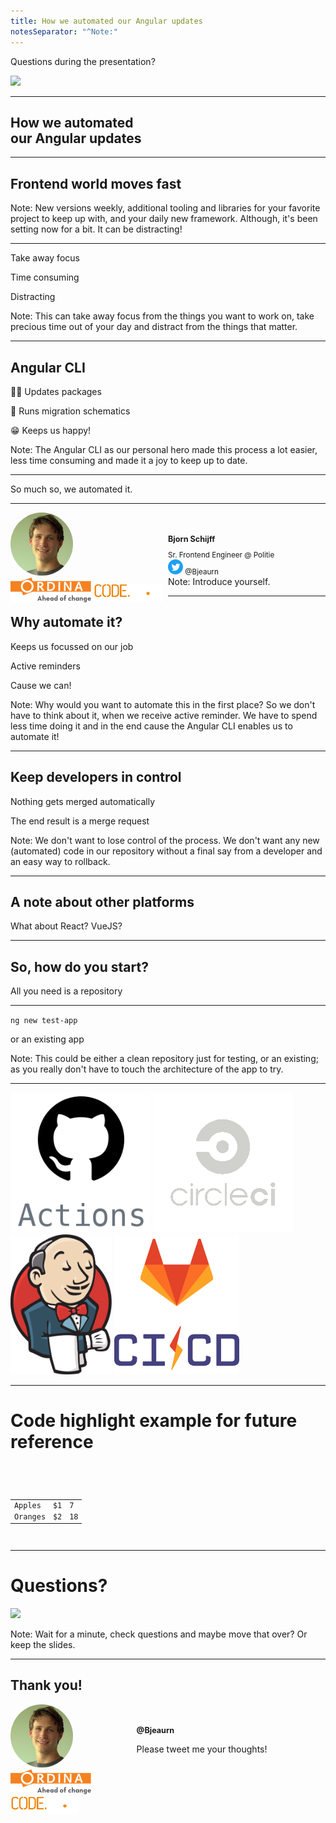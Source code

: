 ```yaml
---
title: How we automated our Angular updates
notesSeparator: "^Note:"
---
```


Questions during the presentation?

<img src="assets/slido-qr.png" style="height: 500px; border: none;" />

---

## How we automated<br /> our Angular updates

----

## Frontend world moves fast

Note: New versions weekly, additional tooling and libraries for your favorite project to keep up with, and your daily new framework. Although, it's been setting now for a bit. It can be distracting!

----

<p class="fragment fade-in-then-semi-out visible" data-fragment-index="0">Take away focus</p>
<p class="fragment fade-in-then-semi-out visible" data-fragment-index="1">Time consuming</p>
<p class="fragment fade-in-then-semi-out visible" data-fragment-index="2">Distracting</p>

Note: This can take away focus from the things you want to work on, take precious time out of your day and distract from the things that matter.

----

## Angular CLI <!-- .element: class="fragment" -->

🦸‍♀️ Updates packages<!-- .element: class="fragment" -->

🦸 Runs migration schematics<!-- .element: class="fragment" -->

😁 Keeps us happy!<!-- .element: class="fragment" -->

Note: The Angular CLI as our personal hero made this process a lot easier, less time consuming and made it a joy to keep up to date.

----

So much so, we automated it.

---

<div class="fragment fade-up">
<div style="float: left; width: 50%">
  <img src="assets/bjorn.jpg" width="100" style="border-radius:100%; display: inline-flex;"><br />
  <img src="assets/ordina-logo.svg" height="40" style="border: 0; background-color: transparent;"/>
  <img src="assets/codestar.svg" height="30" style="border: 0; background-color: transparent;">
</div>
<div style="float: left; width: 50%; text-align: left;">
<br />
  <h1 style="font-size: 0.9em;">Bjorn Schijff</h1>
  <small style="display: inline-flex;">Sr. Frontend Engineer @ Politie</small><br />
   <small><svg xmlns="http://www.w3.org/2000/svg" width="24" height="24" viewBox="0 0 24 24" style="fill: #1DA1F2"><path d="M12 0c-6.627 0-12 5.373-12 12s5.373 12 12 12 12-5.373 12-12-5.373-12-12-12zm6.066 9.645c.183 4.04-2.83 8.544-8.164 8.544-1.622 0-3.131-.476-4.402-1.291 1.524.18 3.045-.244 4.252-1.189-1.256-.023-2.317-.854-2.684-1.995.451.086.895.061 1.298-.049-1.381-.278-2.335-1.522-2.304-2.853.388.215.83.344 1.301.359-1.279-.855-1.641-2.544-.889-3.835 1.416 1.738 3.533 2.881 5.92 3.001-.419-1.796.944-3.527 2.799-3.527.825 0 1.572.349 2.096.907.654-.128 1.27-.368 1.824-.697-.215.671-.67 1.233-1.263 1.589.581-.07 1.135-.224 1.649-.453-.384.578-.87 1.084-1.433 1.489z"/></svg> @Bjeaurn</small>
</div>
</div>

Note: Introduce yourself.

---

## Why automate it?

Keeps us focussed on our job<!-- .element: class="fragment fade-in-then-semi-out" -->

Active reminders<!-- .element: class="fragment fade-in-then-semi-out" -->

Cause we can!<!-- .element: class="fragment" -->

Note: Why would you want to automate this in the first place? So we don't have to think about it, when we receive active reminder. We have to spend less time doing it and in the end cause the Angular CLI enables us to automate it!

----

## Keep developers in control

Nothing gets merged automatically<!-- .element: class="fragment fade-in-then-semi-out" -->

The end result is a merge request<!-- .element: class="fragment fade-in-then-semi-out" -->

Note: We don't want to lose control of the process. We don't want any new (automated) code in our repository without a final say from a developer and an easy way to rollback.

---

## A note about other platforms 

What about React? VueJS?

<!-- TODO Talk about React, VueJS etc. and how they're probably able to achieve similar things, even in a basic form like Githubs Dependabot. 
// Remind people this talk is about Angular cause of it's excellent CLI and how it fit into our process. But that doesn't mean it can't be done for other situations!
// `npm update` or whatever can also be a fine start to automate this process.
// The other platforms is also a nice segway into different CI solutions and the requirement we lean on. This is good part into the actual code/solutions.-->

---

## So, how do you start?<!-- .element: class="fragment fade-in-then-semi-out" -->

All you need is a repository<!-- .element: class="fragment fade-in-then-semi-out" -->

----

`ng new test-app`

or an existing app

Note: This could be either a clean repository just for testing, or an existing; as you really don't have to touch the architecture of the app to try.

---

<img src="assets/ci/github-actions.svg" style="border: none; background: transparent; height: 14rem; color: white;" />
<img src="assets/ci/Circle-CI-Logo.png" style="border: none; background: transparent; height: 14rem; filter: brightness(400%);" />
<img src="assets/ci/1200px-Jenkins_logo.svg.png" style="border: none; background: transparent; height: 14rem;" />
<img src="assets/ci/gitlab-ci-cd-logo_2x.png" style="border: none; background: transparent; height: 14rem;" />

---

# Code highlight example for future reference

<pre><code data-line-numbers="|3,8-10|9|10-12">
<table>
  <tr>
    <td>Apples</td>
    <td>$1</td>
    <td>7</td>
  </tr>
  <tr>
    <td>Oranges</td>
    <td>$2</td>
    <td>18</td>
  </tr>
</table>
</code></pre>

---

# Questions?<!-- .element: class="fragment" -->

<img src="assets/slido-qr.png" style="height: 300px; border: none;" /><!-- .element: class="fragment fade-up" -->

Note: Wait for a minute, check questions and maybe move that over? Or keep the slides.

---

## Thank you!<!-- .element: class="fragment fade-in"-->

<div style="float: left; width: 40%">
  <img src="assets/bjorn.jpg" width="100" style="border-radius:100%; display: inline-flex;"><br />
  <img src="assets/ordina-logo.svg" height="40" style="border: 0; background-color: transparent;"/>
  <img src="assets/codestar.svg" height="30" style="border: 0; background-color: transparent;">
</div>
<div style="float: left; width: 60%; text-align: left;">
<br />
  <h1 style="font-size: 0.9em;">@Bjeaurn</h1>
  <p>Please tweet me your thoughts!</p>
</div>